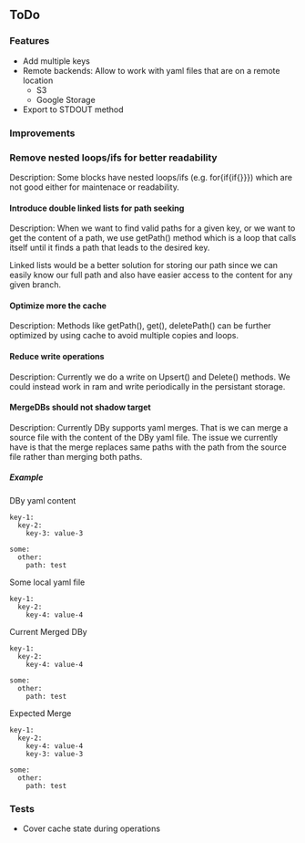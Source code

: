 ## ToDo

### Features

- Add multiple keys
- Remote backends: Allow to work with yaml files that are on a remote location
  - S3
  - Google Storage
- Export to STDOUT method

### Improvements

### Remove nested loops/ifs for better readability

Description: Some blocks have nested loops/ifs (e.g. for{if{if{}}}) which are not good
either for maintenace or readability.

#### Introduce double linked lists for path seeking

Description: When we want to find valid paths for a given key, or we want to get 
the content of a path, we use getPath() method which is a loop that calls itself 
until it finds a path that leads to the desired key.

Linked lists would be a better solution for storing our path since we can easily
know our full path and also have easier access to the content for any given branch.

#### Optimize more the cache

Description: Methods like getPath(), get(), deletePath() can be further optimized by 
using cache to avoid multiple copies and loops. 

#### Reduce write operations

Description: Currently we do a write on Upsert() and Delete() methods. We could instead 
work in ram and write periodically in the persistant storage.

#### MergeDBs should not shadow target

Description: Currently DBy supports yaml merges. That is we can merge a source file with 
the content of the DBy yaml file. The issue we currently have is that the merge replaces 
same paths with the path from the source file rather than merging both paths.

##### Example

DBy yaml content

```
key-1:
  key-2:
    key-3: value-3

some:
  other:
    path: test
```

Some local yaml file

```
key-1:
  key-2:
    key-4: value-4

```

Current Merged DBy

```
key-1:
  key-2:
    key-4: value-4

some:
  other:
    path: test
```

Expected Merge

```
key-1:
  key-2:
    key-4: value-4
    key-3: value-3

some:
  other:
    path: test
```

### Tests

- Cover cache state during operations
